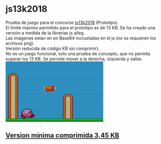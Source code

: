 # js13k2018
Prueba de juego para el concurso <a href='https://js13kgames.com/'>js13k2018</a> (Prototipo).<br>
El l&iacute;mite m&aacute;ximo permitido para el prototipo es de 13 KB. Se ha creado una versi&oacute;n a medida de la librerias js alleg.<br>
Las im&aacute;genes estan en en Base64 incrustadas en el js (no se requieren los archivos png).<br>
Versi&oacute;n reducida de c&oacute;digo KB sin comprimir).<br>
No es un juego funcional, solo una prueba de concepto, que no permita superar los 13 KB. Se permite mover a la derecha, izquierda y saltar.<br>
<img src='https://github.com/rpsubc8/js13k2018/blob/master/previewJuego.png'>
<h2><a href='https://github.com/rpsubc8/js13k2018/blob/master/mini.zip'>Version minima comprimida 3,45 KB</a></h2>
